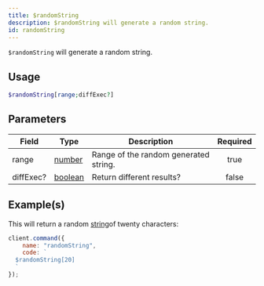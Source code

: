```yaml
---
title: $randomString
description: $randomString will generate a random string.
id: randomString
---
```


`$randomString` will generate a random string.

## Usage

```php
$randomString[range;diffExec?]
```

## Parameters

| Field     | Type                                                                                                | Description                           | Required |
| --------- | --------------------------------------------------------------------------------------------------- | ------------------------------------- | :------: |
| range     | [number](https://developer.mozilla.org/en-US/docs/Web/JavaScript/Reference/Global_Objects/Number)   | Range of the random generated string. |   true   |
| diffExec? | [boolean](https://developer.mozilla.org/en-US/docs/Web/JavaScript/Reference/Global_Objects/Boolean) | Return different results?             |  false   |

## Example(s)

This will return a random [string](https://developer.mozilla.org/en-US/docs/Web/JavaScript/Reference/Global_Objects/String)of twenty characters:

```javascript
client.command({
    name: "randomString",
    code: `
  $randomString[20]
  `
});
```
